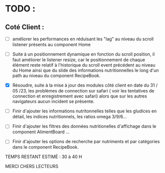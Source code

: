 # TODO :

## Coté Client :

- [ ] améliorer les performances en réduisant les "lag" au niveau du scroll listener présents au component Home

- [ ] Suite à un positionnement dynamique en fonction du scroll position, il faut améliorer le listener resize, car le positionnement de chaque élément reste relatif à l'historique du scroll event précédent au niveau du Home ainsi que du slide des informations nutritionnelles le long d'un path au niveau du component RecipeBook.

- [x] Résoudre, suite à la mise à jour des modules côté client en date du 31 / 05 /23, les problèmes de connection sur safari ( voir les tentatives de connection et enregistrement avec safari) alors que sur les autres navigateurs aucun incident se présente.
<!-- IL S'AGISSAIT D'UN PROBLEME AU NIVEAU DU CACHE QU'IL FALLAIT VIDER -->

- [ ] Finir d'ajouter les informations nutritonnelles telles que les gludices en détail, les indices nutritionnels, les ratios omega 3/9/6...

- [ ] Finir d'ajouter les filtres des données nutritionelles d'affichage dans le component AlimentBoard ...

- [ ] Finir d'ajouter les options de recherche par nutriments et par catégories  dans le component RecipeBook.

TEMPS RESTANT ESTIMÉ : 30 à 40 H

MERCI CHERS LECTEURS

